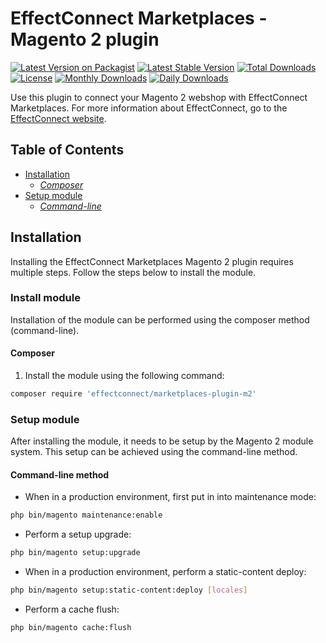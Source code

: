 # EffectConnect Marketplaces - Magento 2 plugin

[![Latest Version on Packagist](https://img.shields.io/packagist/v/effectconnect/marketplaces-plugin-m2.svg?style=flat-square)](https://packagist.org/packages/effectconnect/marketplaces-plugin-m2)
[![Latest Stable Version](https://poser.pugx.org/effectconnect/marketplaces-plugin-m2/v/stable?style=flat-square)](https://packagist.org/packages/effectconnect/marketplaces-plugin-m2)
[![Total Downloads](https://img.shields.io/packagist/dt/effectconnect/marketplaces-plugin-m2.svg?style=flat-square)](https://packagist.org/packages/effectconnect/marketplaces-plugin-m2)
[![License](https://poser.pugx.org/effectconnect/marketplaces-plugin-m2/license?style=flat-square?style=flat-square)](https://packagist.org/packages/effectconnect/marketplaces-plugin-m2)
[![Monthly Downloads](https://poser.pugx.org/effectconnect/marketplaces-plugin-m2/d/monthly?style=flat-square)](https://packagist.org/packages/effectconnect/marketplaces-plugin-m2)
[![Daily Downloads](https://poser.pugx.org/effectconnect/marketplaces-plugin-m2/d/daily?style=flat-square)](https://packagist.org/packages/effectconnect/marketplaces-plugin-m2)

Use this plugin to connect your Magento 2 webshop with EffectConnect Marketplaces. For more information about EffectConnect, go to the [EffectConnect website](https://www.effectconnect.com "EffectConnect Website").

## Table of Contents
  * [Installation](#installation)
    * *[Composer](#composer)*
  * [Setup module](#setup-module)
    * *[Command-line](#command-line)*

## Installation
Installing the EffectConnect Marketplaces Magento 2 plugin requires multiple steps. Follow the steps below to install the module.

### Install module
Installation of the module can be performed using the composer method (command-line).

#### Composer
1. Install the module using the following command:
```bash
composer require 'effectconnect/marketplaces-plugin-m2'
```

### Setup module
After installing the module, it needs to be setup by the Magento 2 module system. This setup can be achieved using the command-line method. 

#### Command-line method
- When in a production environment, first put in into maintenance mode:
```bash
php bin/magento maintenance:enable
```

- Perform a setup upgrade:
```bash
php bin/magento setup:upgrade
```

- When in a production environment, perform a static-content deploy:
```bash
php bin/magento setup:static-content:deploy [locales]
```

- Perform a cache flush:
```bash
php bin/magento cache:flush
```